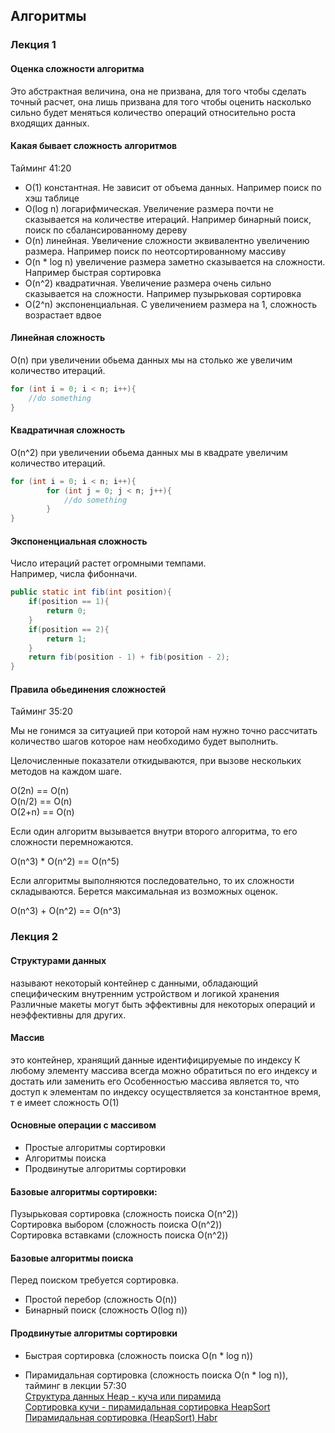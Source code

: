 ## Алгоритмы

### Лекция 1

#### Оценка сложности алгоритма
Это абстрактная величина, она не призвана,
для того чтобы сделать точный расчет, она лишь призвана для того чтобы оценить
насколько сильно будет меняться количество операций относительно роста входящих данных.

#### Какая бывает сложность алгоритмов
Тайминг 41:20

- O(1) константная. Не зависит от объема данных.
Например поиск по хэш таблице
- O(log n) логарифмическая. Увеличение размера
почти не сказывается на количестве итераций.
Например бинарный поиск, поиск по
сбалансированному дереву
- O(n) линейная. Увеличение сложности эквивалентно
увеличению размера. Например поиск по
неотсортированному массиву
- O(n * log n) увеличение размера заметно
сказывается на сложности. Например быстрая
сортировка
- O(n^2) квадратичная. Увеличение размера очень
сильно сказывается на сложности. Например
пузырьковая сортировка
- O(2^n) экспоненциальная. С увеличением размера
на 1, сложность возрастает вдвое

#### Линейная сложность
O(n) при увеличении обьема данных мы на столько же
увеличим количество итераций.

```java
for (int i = 0; i < n; i++){
    //do something
}
```

#### Квадратичная сложность 
O(n^2) при увеличении обьема данных мы в квадрате
увеличим количество итераций.

```java
for (int i = 0; i < n; i++){
        for (int j = 0; j < n; j++){
            //do something
        }
}
```

#### Экспоненциальная сложность
Число итераций растет огромными темпами.    
Например, числа фибонначи.

```java
public static int fib(int position){
    if(position == 1){
        return 0;
    }
    if(position == 2){
        return 1;
    }
    return fib(position - 1) + fib(position - 2);
}
```

#### Правила обьединения сложностей
Тайминг 35:20

Мы не гонимся за ситуацией при которой нам нужно точно рассчитать количество
шагов которое нам необходимо будет выполнить.

Целочисленные показатели откидываются, 
при вызове нескольких методов на каждом шаге.

O(2n) == O(n)   
O(n/2) == O(n)  
O(2+n) == O(n)

Если один алгоритм вызывается внутри 
второго алгоритма, то его сложности перемножаются.

O(n^3) * O(n^2) == O(n^5)

Если алгоритмы выполняются последовательно, то их сложности складываются.
Берется максимальная из возможных оценок.

O(n^3) + O(n^2) == O(n^3)

### Лекция 2

#### Структурами данных
называют некоторый контейнер с данными, 
обладающий специфическим внутренним устройством
и логикой хранения Различные макеты могут быть эффективны 
для некоторых операций и неэффективны для других.

#### Массив
это контейнер, хранящий данные идентифицируемые по индексу
К любому элементу массива всегда можно обратиться по его индексу и
достать или заменить его
Особенностью
массива является то, что доступ к элементам по индексу
осуществляется за константное время, т е имеет сложность O(1)

#### Основные операции с массивом

- Простые алгоритмы сортировки
- Алгоритмы поиска
- Продвинутые алгоритмы сортировки

#### Базовые алгоритмы сортировки:

Пузырьковая сортировка (сложность поиска O(n^2))    
Сортировка выбором (сложность поиска O(n^2))    
Сортировка вставками (сложность поиска O(n^2))

#### Базовые алгоритмы поиска

Перед поиском требуется сортировка.

- Простой перебор (сложность O(n))
- Бинарный поиск (сложность O(log n))

#### Продвинутые алгоритмы сортировки

- Быстрая сортировка (сложность поиска O(n * log n))

- Пирамидальная сортировка (сложность поиска O(n * log n)), тайминг в лекции 57:30    
[Структура данных Heap - куча или пирамида](https://www.youtube.com/watch?v=noQ4SUoqrQA)  
[Сортировка кучи - пирамидальная сортировка HeapSort](https://www.youtube.com/watch?v=92yCSMwsz88)    
[Пирамидальная сортировка (HeapSort) Habr](https://habr.com/ru/companies/otus/articles/460087/)




